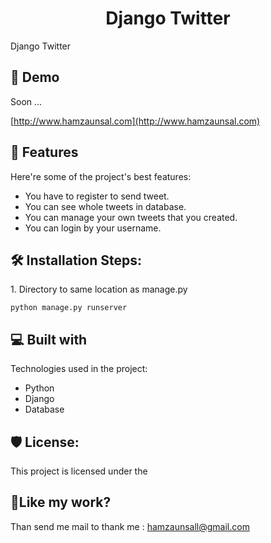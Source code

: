 <h1 align="center" id="title">Django Twitter</h1>

<p id="description">Django Twitter</p>

<h2>🚀 Demo</h2>
Soon ...

[http://www.hamzaunsal.com](http://www.hamzaunsal.com)

  
  
<h2>🧐 Features</h2>

Here're some of the project's best features:

*   You have to register to send tweet.
*   You can see whole tweets in database.
*   You can manage your own tweets that you created.
*   You can login by your username.

<h2>🛠️ Installation Steps:</h2>

<p>1. Directory to same location as manage.py</p>

```
python manage.py runserver
```

  
  
<h2>💻 Built with</h2>

Technologies used in the project:

*   Python
*   Django
*   Database

<h2>🛡️ License:</h2>

This project is licensed under the

<h2>💖Like my work?</h2>

Than send me mail to thank me : hamzaunsall@gmail.com
